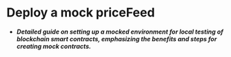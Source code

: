 # Deploy a mock priceFeed
- ***Detailed guide on setting up a mocked environment for local testing of blockchain smart contracts, emphasizing the benefits and steps for creating mock contracts.***

## 